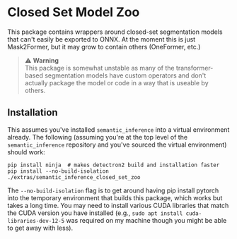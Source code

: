 # Closed Set Model Zoo

This package contains wrappers around closed-set segmentation models that can't easily be exported to ONNX.
At the moment this is just Mask2Former, but it may grow to contain others (OneFormer, etc.)

> :warning: **Warning** </br>
> This package is somewhat unstable as many of the transformer-based segmentation models have custom operators and don't actually package the model or code in a way that is useable by others.

## Installation

This assumes you've installed `semantic_inference` into a virtual environment already.
The following (assuming you're at the top level of the `semantic_inference` repository and you've sourced the virtual environment) should work:
```shell
pip install ninja  # makes detectron2 build and installation faster
pip install --no-build-isolation ./extras/semantic_inference_closed_set_zoo
```

The `--no-build-isolation` flag is to get around having pip install pytorch into the temporary environment that builds this package, which works but takes a long time.
You may need to install various CUDA libraries that match the CUDA version you have installed (e.g., `sudo apt install cuda-libraries-dev-12-5` was required on my machine though you might be able to get away with less).
